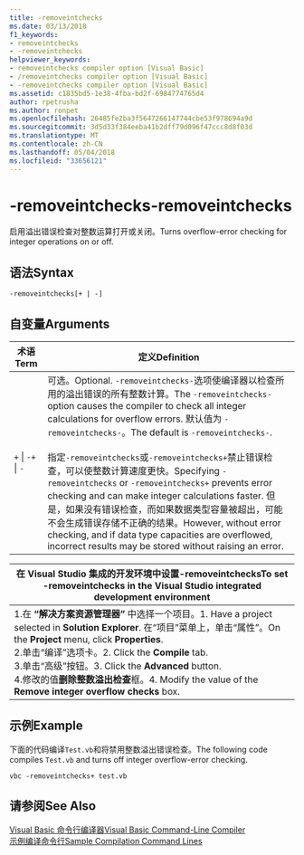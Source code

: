 ```yaml
---
title: -removeintchecks
ms.date: 03/13/2018
f1_keywords:
- removeintchecks
- -removeintchecks
helpviewer_keywords:
- removeintchecks compiler option [Visual Basic]
- /removeintchecks compiler option [Visual Basic]
- -removeintchecks compiler option [Visual Basic]
ms.assetid: c1835bd5-1e38-4fba-bd2f-6984774765d4
author: rpetrusha
ms.author: ronpet
ms.openlocfilehash: 26485fe2ba3f5647266147744cbe53f978694a9d
ms.sourcegitcommit: 3d5d33f384eeba41b2dff79d096f47ccc8d8f03d
ms.translationtype: MT
ms.contentlocale: zh-CN
ms.lasthandoff: 05/04/2018
ms.locfileid: "33656121"
---
```

# <a name="-removeintchecks"></a><span data-ttu-id="5a7a2-102">-removeintchecks</span><span class="sxs-lookup"><span data-stu-id="5a7a2-102">-removeintchecks</span></span>
<span data-ttu-id="5a7a2-103">启用溢出错误检查对整数运算打开或关闭。</span><span class="sxs-lookup"><span data-stu-id="5a7a2-103">Turns overflow-error checking for integer operations on or off.</span></span>  
  
## <a name="syntax"></a><span data-ttu-id="5a7a2-104">语法</span><span class="sxs-lookup"><span data-stu-id="5a7a2-104">Syntax</span></span>  
  
```  
-removeintchecks[+ | -]  
```  
  
## <a name="arguments"></a><span data-ttu-id="5a7a2-105">自变量</span><span class="sxs-lookup"><span data-stu-id="5a7a2-105">Arguments</span></span>  
  
|<span data-ttu-id="5a7a2-106">术语</span><span class="sxs-lookup"><span data-stu-id="5a7a2-106">Term</span></span>|<span data-ttu-id="5a7a2-107">定义</span><span class="sxs-lookup"><span data-stu-id="5a7a2-107">Definition</span></span>|  
|---|---|  
|<span data-ttu-id="5a7a2-108">`+` &#124; `-`</span><span class="sxs-lookup"><span data-stu-id="5a7a2-108">`+` &#124; `-`</span></span>|<span data-ttu-id="5a7a2-109">可选。</span><span class="sxs-lookup"><span data-stu-id="5a7a2-109">Optional.</span></span> <span data-ttu-id="5a7a2-110">`-removeintchecks-`选项使编译器以检查所用的溢出错误的所有整数计算。</span><span class="sxs-lookup"><span data-stu-id="5a7a2-110">The `-removeintchecks-` option causes the compiler to check all integer calculations for overflow errors.</span></span> <span data-ttu-id="5a7a2-111">默认值为 `-removeintchecks-`。</span><span class="sxs-lookup"><span data-stu-id="5a7a2-111">The default is `-removeintchecks-`.</span></span><br /><br /> <span data-ttu-id="5a7a2-112">指定`-removeintchecks`或`-removeintchecks+`禁止错误检查，可以使整数计算速度更快。</span><span class="sxs-lookup"><span data-stu-id="5a7a2-112">Specifying `-removeintchecks` or `-removeintchecks+` prevents error checking and can make integer calculations faster.</span></span> <span data-ttu-id="5a7a2-113">但是，如果没有错误检查，而如果数据类型容量被超出，可能不会生成错误存储不正确的结果。</span><span class="sxs-lookup"><span data-stu-id="5a7a2-113">However, without error checking, and if data type capacities are overflowed, incorrect results may be stored without raising an error.</span></span>|  
  
|<span data-ttu-id="5a7a2-114">在 Visual Studio 集成的开发环境中设置-removeintchecks</span><span class="sxs-lookup"><span data-stu-id="5a7a2-114">To set -removeintchecks in the Visual Studio integrated development environment</span></span>|  
|---|  
|<span data-ttu-id="5a7a2-115">1.在 **“解决方案资源管理器”** 中选择一个项目。</span><span class="sxs-lookup"><span data-stu-id="5a7a2-115">1.  Have a project selected in **Solution Explorer**.</span></span> <span data-ttu-id="5a7a2-116">在“项目”菜单上，单击“属性”。</span><span class="sxs-lookup"><span data-stu-id="5a7a2-116">On the **Project** menu, click **Properties**.</span></span> <br /><span data-ttu-id="5a7a2-117">2.单击“编译”选项卡。</span><span class="sxs-lookup"><span data-stu-id="5a7a2-117">2.  Click the **Compile** tab.</span></span><br /><span data-ttu-id="5a7a2-118">3.单击“高级”按钮。</span><span class="sxs-lookup"><span data-stu-id="5a7a2-118">3.  Click the **Advanced** button.</span></span><br /><span data-ttu-id="5a7a2-119">4.修改的值**删除整数溢出检查**框。</span><span class="sxs-lookup"><span data-stu-id="5a7a2-119">4.  Modify the value of the **Remove integer overflow checks** box.</span></span>|  
  
## <a name="example"></a><span data-ttu-id="5a7a2-120">示例</span><span class="sxs-lookup"><span data-stu-id="5a7a2-120">Example</span></span>  
 <span data-ttu-id="5a7a2-121">下面的代码编译`Test.vb`和将禁用整数溢出错误检查。</span><span class="sxs-lookup"><span data-stu-id="5a7a2-121">The following code compiles `Test.vb` and turns off integer overflow-error checking.</span></span>  
  
```console
vbc -removeintchecks+ test.vb  
```  
  
## <a name="see-also"></a><span data-ttu-id="5a7a2-122">请参阅</span><span class="sxs-lookup"><span data-stu-id="5a7a2-122">See Also</span></span>  
 [<span data-ttu-id="5a7a2-123">Visual Basic 命令行编译器</span><span class="sxs-lookup"><span data-stu-id="5a7a2-123">Visual Basic Command-Line Compiler</span></span>](../../../visual-basic/reference/command-line-compiler/index.md)  
 [<span data-ttu-id="5a7a2-124">示例编译命令行</span><span class="sxs-lookup"><span data-stu-id="5a7a2-124">Sample Compilation Command Lines</span></span>](../../../visual-basic/reference/command-line-compiler/sample-compilation-command-lines.md)
